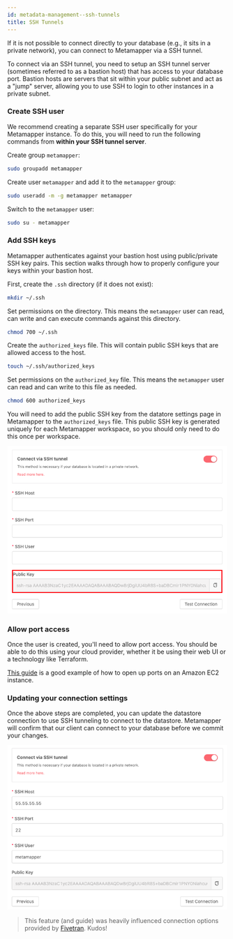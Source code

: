 ```yaml
---
id: metadata-management--ssh-tunnels
title: SSH Tunnels
---
```


If it is not possible to connect directly to your database (e.g., it sits in a private network), you can connect to Metamapper via a SSH tunnel.

To connect via an SSH tunnel, you need to setup an SSH tunnel server (sometimes referred to as a bastion host) that has access to your database port. Bastion hosts are servers that sit within your public subnet and act as a "jump" server, allowing you to use SSH to login to other instances in a private subnet.

### Create SSH user

We recommend creating a separate SSH user specifically for your Metamapper instance. To do this, you will need to run the following commands from **within your SSH tunnel server**.

Create group `metamapper`:

```bash
sudo groupadd metamapper
```

Create user `metamapper` and add it to the `metamapper` group:

```bash
sudo useradd -m -g metamapper metamapper
```

Switch to the `metamapper` user:

```bash
sudo su - metamapper
```

### Add SSH keys

Metamapper authenticates against your bastion host using public/private SSH key pairs. This section walks through how to properly configure your keys within your bastion host.

First, create the `.ssh` directory (if it does not exist):

```bash
mkdir ~/.ssh
```

Set permissions on the directory. This means the `metamapper` user can read, can write and can execute commands against this directory.

```bash
chmod 700 ~/.ssh
```

Create the `authorized_keys` file. This will contain public SSH keys that are allowed access to the host.

```bash
touch ~/.ssh/authorized_keys
```

Set permissions on the `authorized_key` file. This means the `metamapper` user can read and can write to this file as needed.

```bash
chmod 600 authorized_keys
```

You will need to add the public SSH key from the datatore settings page in Metamapper to the `authorized_keys` file. This public SSH key is generated uniquely for each Metamapper workspace, so you should only need to do this once per workspace.

![ssh-tunnel-pkey](/img/guides/ssh-tunnel-pkey.png)

### Allow port access

Once the user is created, you'll need to allow port access. You should be able to do this using your cloud provider, whether it be using their web UI or a technology like Terraform.

[This guide](https://docs.aws.amazon.com/AWSEC2/latest/UserGuide/authorizing-access-to-an-instance.html) is a good example of how to open up ports on an Amazon EC2 instance.

### Updating your connection settings

Once the above steps are completed, you can update the datastore connection to use SSH tunneling to connect to the datastore. Metamapper will confirm that our client can connect to your database before we commit your changes.

![ssh-tunnel-setup](/img/guides/ssh-tunnel-setup.png)

> This feature (and guide) was heavily influenced connection options provided by [Fivetran](https://fivetran.com/docs/databases/connection-options). Kudos!
